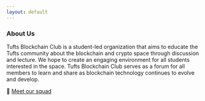 ```yaml
---
layout: default
---
```


### [](#header-3)About Us

Tufts Blockchain Club is a student-led organization that aims to educate the Tufts community about the blockchain and crypto space through discussion and lecture. We hope to create an engaging environment for all students interested in the space. Tufts Blockchain Club serves as a forum for all members to learn and share as blockchain technology continues to evolve and develop. 

👋 [Meet our squad](squad)

